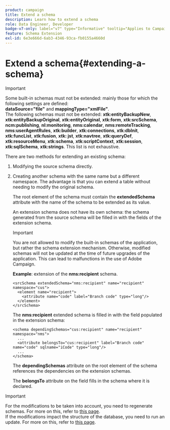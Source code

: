 ```yaml
---
product: campaign
title: Extend a schema
description: Learn how to extend a schema
role: Data Engineer, Developer
badge-v7-only: label="v7" type="Informative" tooltip="Applies to Campaign Classic v7 only"
feature: Schema Extension
exl-id: 6e3e666d-6ab3-4346-93ca-fb0155a4660d
---
```

# Extend a schema{#extending-a-schema}

>[!IMPORTANT]
>
>Some built-in schemas must not be extended: mainly those for which the following settings are defined:   
>**dataSource="file"** and **mappingType="xmlFile"**.   
>The following schemas must not be extended: **xtk:entityBackupNew**, **xtk:entityBackupOriginal**, **xtk:entityOriginal**, **xtk:form**, **xtk:srcSchema**, **ncm:publishing**, **nl:monitoring**, **nms:calendar**, **nms:remoteTracking**, **nms:userAgentRules**, **xtk:builder**, **xtk:connections**, **xtk:dbInit**, **xtk:funcList**, **xtk:fusion**, **xtk: jst**, **xtk:navtree**, **xtk:queryDef**, **xtk:resourceMenu**, **xtk:schema**, **xtk:scriptContext**, **xtk:session**, **xtk:sqlSchema**, **xtk:strings**.
>This list is not exhaustive.

There are two methods for extending an existing schema:

1. Modifying the source schema directly.
1. Creating another schema with the same name but a different namespace. The advantage is that you can extend a table without needing to modify the original schema.

   The root element of the schema must contain the **extendedSchema** attribute with the name of the schema to be extended as its value.

   An extension schema does not have its own schema: the schema generated from the source schema will be filled in with the fields of the extension schema.

   >[!IMPORTANT]
   >
   >You are not allowed to modify the built-in schemas of the application, but rather the schema extension mechanism. Otherwise, modified schemas will not be updated at the time of future upgrades of the application. This can lead to malfunctions in the use of Adobe Campaign.

   **Example**: extension of the **nms:recipient** schema.

   ```
   <srcSchema extendedSchema="nms:recipient" name="recipient" namespace="cus">
     <element name="recipient">
       <attribute name="code" label="Branch code" type="long"/>
     </element>
   </srcSchema>
   ```

   The **nms:recipient** extended schema is filled in with the field populated in the extension schema:

   ```
   <schema dependingSchemas="cus:recipient" name="recipient" namespace="nms">
     ...
     <attribute belongsTo="cus:recipient" label="Branch code" name="code" sqlname="iCode" type="long"/>
     ...
   </schema>
   ```

   The **dependingSchemas** attribute on the root element of the schema references the dependencies on the extension schemas.

   The **belongsTo** attribute on the field fills in the schema where it is declared.

>[!IMPORTANT]
>
>For the modifications to be taken into account, you need to regenerate schemas. For more on this, refer to [this page](../../configuration/using/regenerating-schemas.md).   
>If the modifications impact the structure of the database, you need to run an update. For more on this, refer to [this page](../../configuration/using/updating-the-database-structure.md).
